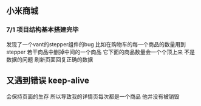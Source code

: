 ## 小米商城

### 7/1 项目结构基本搭建完毕
发现了一个vant的stepper组件的bug
比如在购物车的每一个商品的数量用到stepper
若干商品中删掉中间的一个商品  它下面的商品数量会一个个顶上来
不是数据的问题  刷新页面回复正确的数据

## 又遇到错误  keep-alive
会保持页面的生存 所以导致我的详情页每次都是一个商品
他并没有被销毁